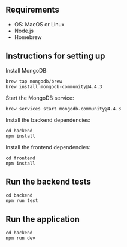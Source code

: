 ## Requirements
* OS: MacOS or Linux
* Node.js
* Homebrew

## Instructions for setting up

Install MongoDB:
```
brew tap mongodb/brew
brew install mongodb-community@4.4.3
```

Start the MongoDB service:
```
brew services start mongodb-community@4.4.3
```

Install the backend dependencies:
```
cd backend
npm install
```

Install the frontend dependencies:
```
cd frontend
npm install
```

## Run the backend tests
```
cd backend
npm run test
```

## Run the application
```
cd backend
npm run dev
```
